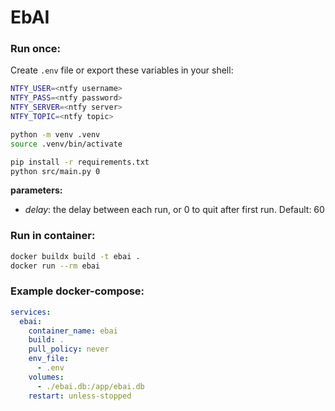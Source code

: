 # EbAI

### Run once:
Create `.env` file or export these variables in your shell:
```bash
NTFY_USER=<ntfy username>
NTFY_PASS=<ntfy password>
NTFY_SERVER=<ntfy server>
NTFY_TOPIC=<ntfy topic>
```

```bash
python -m venv .venv
source .venv/bin/activate

pip install -r requirements.txt
python src/main.py 0
```

**parameters:**
- *delay*: the delay between each run, or 0 to quit after first run. Default: 60

### Run in container:
```bash
docker buildx build -t ebai .
docker run --rm ebai
```

### Example docker-compose:
```yaml
services:
  ebai:
    container_name: ebai
    build: .
    pull_policy: never
    env_file:
      - .env
    volumes:
      - ./ebai.db:/app/ebai.db
    restart: unless-stopped
```
